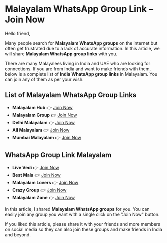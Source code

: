 # Malayalam WhatsApp Group Link – Join Now  

Hello friend,  

Many people search for **Malayalam WhatsApp groups** on the internet but often get frustrated due to a lack of accurate information. In this article, we will share **Malayalam WhatsApp group links** with you.  

There are many Malayalees living in India and UAE who are looking for connections. If you are from India and want to make friends with them, below is a complete list of **India WhatsApp group links** in Malayalam. You can join any of them as per your wish.  

## List of Malayalam WhatsApp Group Links  

- **Malayalam Hub** 👉 [Join Now](https://github.com/single-girl-whatsapp-group-link)  
- **Malayalam Group** 👉 [Join Now](https://github.com/tamil-aunties-whatsapp-group-link)  
- **Delhi Malayalam** 👉 [Join Now](https://github.com/tamil-aunty-whatsapp-group)  
- **All Malayalam** 👉 [Join Now](https://github.com/whatsapp-group-link)  
- **Mumbai Malayalam** 👉 [Join Now](https://github.com/ladies-whatsapp-group)  

## WhatsApp Group Link Malayalam
- **Live Vedi** 👉 [Join Now](https://github.com/girls-whatsapp-group)  
- **Best Mala** 👉 [Join Now](https://github.com/foreign-girl-whatsapp-group)  
- **Malayalam Lovers** 👉 [Join Now](https://tazagame.site/)  
- **Crazy Group** 👉 [Join Now](https://chat.whatsapp.com/invite/JokH8errdLtACY7lM0qenU)  
- **Malayalam Zone** 👉 [Join Now](https://tazagame.site/philippines-girl-whatsapp-group-link/)  

In this article, I shared **Malayalam WhatsApp groups** for you. You can easily join any group you want with a single click on the "Join Now" button.  

If you liked this article, please share it with your friends and more members on social media so they can also join these groups and make friends in India and beyond.  
